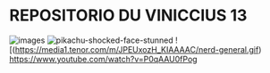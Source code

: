 # REPOSITORIO DU VINICCIUS 13






![images](https://github.com/user-attachments/assets/1e11b0d6-ad4a-4b20-aaef-14380d6cd88a)
![pikachu-shocked-face-stunned](https://github.com/user-attachments/assets/e7d9b920-adec-4c19-810a-5864c47b0480)
![(https://media1.tenor.com/m/JPEUxozH_KIAAAAC/nerd-general.gif)
https://www.youtube.com/watch?v=P0qAAU0fPog
